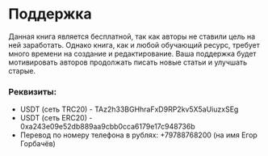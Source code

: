 # Поддержка

Данная книга является бесплатной, так как авторы не ставили цель на ней заработать. Однако книга, как и любой обучающий ресурс, требует много времени на создание и редактирование. Ваша поддержка будет мотивировать авторов продолжать писать новые статьи и улучшать старые. 

### Реквизиты:

- USDT (сеть TRC20) - TAz2h33BGHhraFxD9RP2kv5X5aUiuzxSEg
- USDT (сеть ERC20) - 0xa243e09e52db889aa9cbb0cca6179e17c948736b
- Перевод по номеру телефона в рублях: +79788768200 (на имя Егор Горбачёв)